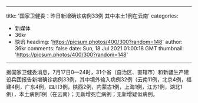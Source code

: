
---
title: '国家卫健委：昨日新增确诊病例33例 其中本土1例在云南'
categories: 
 - 新媒体
 - 36kr
 - 快讯
headimg: 'https://picsum.photos/400/300?random=148'
author: 36kr
comments: false
date: Sun, 18 Jul 2021 01:00:18 GMT
thumbnail: 'https://picsum.photos/400/300?random=148'
---

<div>   
据国家卫健委消息，7月17日0—24时，31个省（自治区、直辖市）和新疆生产建设兵团报告新增确诊病例33例，其中境外输入病例32例（云南11例，北京4例，福建4例，广东4例，四川3例，陕西2例，内蒙古1例，上海1例，江苏1例，湖北1例），本土病例1例（在云南）；无新增死亡病例；无新增疑似病例。  
</div>
            